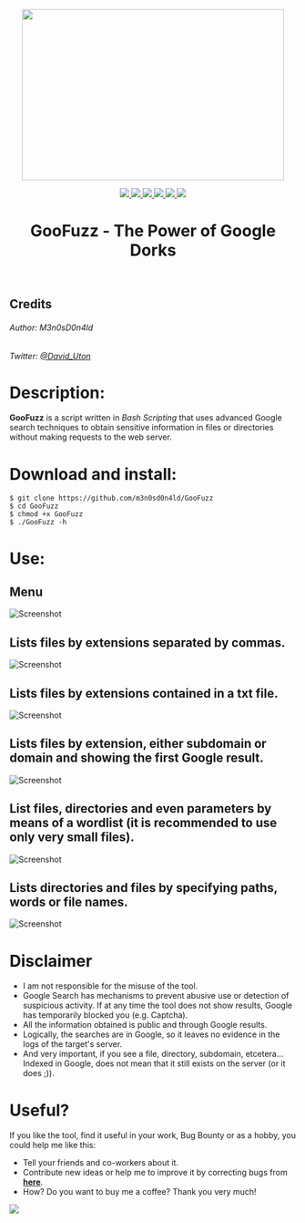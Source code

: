 <p align="center">
  <img width="460" height="300" src="images/goofuzz.png">
</p>

<p align="center">
  <a href="https://github.com/m3n0sd0n4ld/GooFuzz/releases">
    <img src="https://img.shields.io/github/v/release/m3n0sd0n4ld/GooFuzz?include_prereleases">
  </a>
  <a href="https://www.gnu.org/licenses/gpl-3.0.en.html">
    <img src="https://img.shields.io/github/license/m3n0sd0n4ld/GooFuzz">
  </a>
  <a href="https://github.com/m3n0sd0n4ld/GooFuzz/issues?q=is%3Aissue+is%3Aclosed">
    <img src="https://img.shields.io/github/issues-closed/m3n0sd0n4ld/GooFuzz">
  </a>
  <a href="https://github.com/m3n0sd0n4ld/GooFuzz/commits/master">
    <img src="https://img.shields.io/github/last-commit/m3n0sd0n4ld/GooFuzz">
  </a>
  <a href="https://github.com/m3n0sd0n4ld/GooFuzz/commits/master">
    <img src="https://img.shields.io/github/languages/code-size/m3n0sd0n4ld/GooFuzz">
  </a>
  <a href="">
    <img src="https://img.shields.io/twitter/follow/David_Uton?style=social">
  </a>
  <br>
  <h1 align="center">GooFuzz - The Power of Google Dorks</h1>
  <br>
</p>

## Credits

###### Author: M3n0sD0n4ld
###### Twitter: [@David_Uton](https://twitter.com/David_Uton)

# Description:

**GooFuzz** is a script written in *Bash Scripting* that uses advanced Google search techniques to obtain sensitive information in files or directories without making requests to the web server.

# Download and install:
```
$ git clone https://github.com/m3n0sd0n4ld/GooFuzz
$ cd GooFuzz
$ chmod +x GooFuzz
$ ./GooFuzz -h
```

# Use:

## Menu
![Screenshot](images/1.png)

## Lists files by extensions separated by commas.
![Screenshot](images/2.png)

## Lists files by extensions contained in a txt file.
![Screenshot](images/3.png)

## Lists files by extension, either subdomain or domain and showing the first Google result.
![Screenshot](images/4.png)

## List files, directories and even parameters by means of a wordlist (it is recommended to use only very small files).
![Screenshot](images/5.png)

## Lists directories and files by specifying paths, words or file names.
![Screenshot](images/7.png)

# Disclaimer
- I am not responsible for the misuse of the tool.
- Google Search has mechanisms to prevent abusive use or detection of suspicious activity. If at any time the tool does not show results, Google has temporarily blocked you (e.g. Captcha).
- All the information obtained is public and through Google results. 
- Logically, the searches are in Google, so it leaves no evidence in the logs of the target's server.
- And very important, if you see a file, directory, subdomain, etcetera... Indexed in Google, does not mean that it still exists on the server (or it does ;)).

# Useful?
If you like the tool, find it useful in your work, Bug Bounty or as a hobby, you could help me like this:
- Tell your friends and co-workers about it.
- Contribute new ideas or help me to improve it by correcting bugs from [**here**](https://github.com/m3n0sd0n4ld/GooFuzz/issues).
- How? Do you want to buy me a coffee? Thank you very much! 

<p align="left">
  <a href="https://www.paypal.com/paypalme/elmalodebatman" target="_blank">
    <img src="images/paypal.png"></img></a>
</p>
